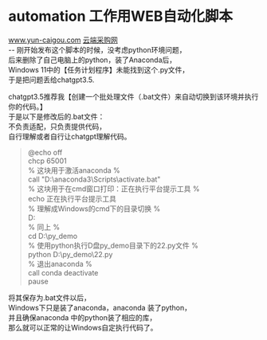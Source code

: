 # automation 工作用WEB自动化脚本
www.yun-caigou.com [云端采购网](https://raw.githubusercontent.com/xingshu1990/automation/main/yun-caigou.py)</br>
-- 刚开始发布这个脚本的时候，没考虑python环境问题，</br>
后来删除了自己电脑上的python，装了Anaconda后，</br>
Windows 11中的【任务计划程序】未能找到这个.py文件，</br>
于是把问题丢给chatgpt3.5.</br>

chatgpt3.5推荐我【创建一个批处理文件（.bat文件）来自动切换到该环境并执行你的代码。】</br>
于是以下是修改后的.bat文件：</br>
不负责适配，只负责提供代码，</br>
自行理解或者自行让chatgpt理解代码。</br>

 > @echo off</br>
 > chcp 65001</br>
 > % 这块用于激活anaconda %</br>
 > call "D:\anaconda3\Scripts\activate.bat" </br>
 > % 这块用于在cmd窗口打印：正在执行平台提示工具 %</br>
 > echo 正在执行平台提示工具</br>
 > % 理解成Windows的cmd下的目录切换 %</br>
 > D:</br>
 > % 同上 %</br>
 > cd D:\py_demo</br>
 > % 使用python执行D盘py_demo目录下的22.py文件 %</br>
 > python D:\py_demo\22.py</br>
 > % 退出anaconda %</br>
 > call conda deactivate</br>
 > pause</br>

将其保存为.bat文件以后，</br>
Windows下只是装了anaconda，anaconda 装了python，</br>
并且确保anaconda 中的python装了相应的库，</br>
那么就可以正常的让Windows自定执行代码了。</br>
